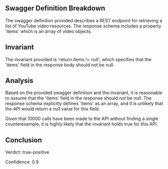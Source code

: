## Swagger Definition Breakdown

The swagger definition provided describes a REST endpoint for retrieving a list of YouTube video resources. The response schema includes a property 'items' which is an array of video objects.

## Invariant

The invariant provided is 'return.items != null', which specifies that the 'items' field in the response body should not be null.

## Analysis

Based on the provided swagger definition and the invariant, it is reasonable to assume that the 'items' field in the response should not be null. The response schema explicitly defines 'items' as an array, and it is unlikely that the API would return a null value for this field.

Given that 10000 calls have been made to the API without finding a single counterexample, it is highly likely that the invariant holds true for this API.

## Conclusion

Verdict: true-positive

Confidence: 0.9
